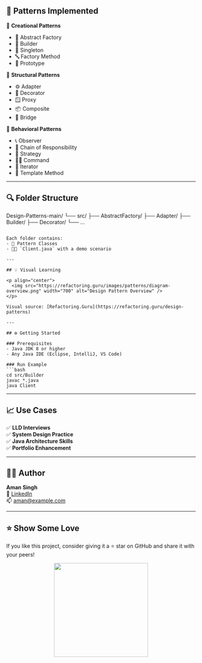 ## 🧩 Patterns Implemented

🔹 **Creational Patterns**
- 🔧 Abstract Factory  
- 🧱 Builder  
- 🧙 Singleton  
- 🔤 Factory Method  
- 🔄 Prototype  

🔹 **Structural Patterns**
- ⚙️ Adapter  
- 🧀 Decorator  
- 🪟 Proxy  
- 📦 Composite  
- 🧩 Bridge  

🔹 **Behavioral Patterns**
- 📞 Observer  
- 👮 Chain of Responsibility  
- 🧠 Strategy  
- 👨‍🏫 Command  
- 🤹 Iterator  
- 🧾 Template Method  

---

## 🔍 Folder Structure
Design-Patterns-main/
└── src/
    ├── AbstractFactory/
    ├── Adapter/
    ├── Builder/
    ├── Decorator/
    └── ...
```

Each folder contains:
- 🧪 Pattern Classes
- 🧑‍💻 `Client.java` with a demo scenario

---

## 💡 Visual Learning

<p align="center">
  <img src="https://refactoring.guru/images/patterns/diagram-overview.png" width="700" alt="Design Pattern Overview" />
</p>

Visual source: [Refactoring.Guru](https://refactoring.guru/design-patterns)

---

## ⚙️ Getting Started

### Prerequisites
- Java JDK 8 or higher
- Any Java IDE (Eclipse, IntelliJ, VS Code)

### Run Example
```bash
cd src/Builder
javac *.java
java Client
```

---

## 📈 Use Cases

✅ **LLD Interviews**  
✅ **System Design Practice**  
✅ **Java Architecture Skills**  
✅ **Portfolio Enhancement**

---

## 🙋‍♂️ Author

**Aman Singh**  
🔗 [LinkedIn](https://linkedin.com/in/yourprofile)  
📫 aman@example.com

---

## ⭐ Show Some Love

If you like this project, consider giving it a ⭐ star on GitHub and share it with your peers!

<p align="center">
  <img src="https://media.giphy.com/media/5GoVLqeAOo6PK/giphy.gif" width="250" />
</p>
